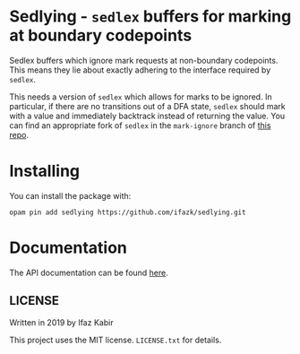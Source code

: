 # Sedlying - `sedlex` buffers for marking at boundary codepoints

Sedlex buffers which ignore mark requests at non-boundary codepoints. This means
they lie about exactly adhering to the interface required by `sedlex`.

This needs a version of `sedlex` which allows for marks to be ignored. In
particular, if there are no transitions out of a DFA state, `sedlex` should mark
with a value and immediately backtrack instead of returning the value. You can
find an appropriate fork of `sedlex` in the `mark-ignore` branch of [this
repo](https://github.com/ifazk/sedlex/tree/mark-ignore).

# Installing
You can install the package with:

    opam pin add sedlying https://github.com/ifazk/sedlying.git

# Documentation
The API documentation can be found [here](https://ifazk.github.io/sedlying/).

## LICENSE
Written in 2019 by Ifaz Kabir

This project uses the MIT license. `LICENSE.txt` for details.
